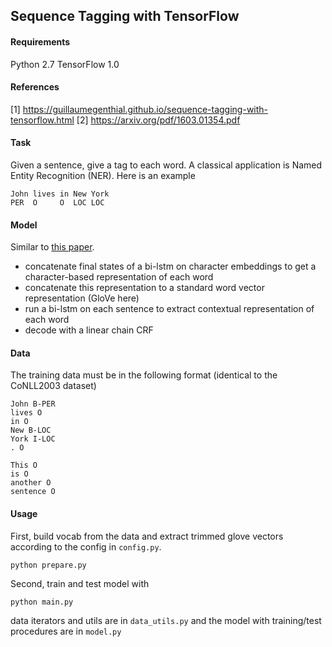 ## Sequence Tagging with TensorFlow

#### Requirements
Python 2.7
TensorFlow 1.0

#### References
[1] https://guillaumegenthial.github.io/sequence-tagging-with-tensorflow.html
[2] https://arxiv.org/pdf/1603.01354.pdf

#### Task
Given a sentence, give a tag to each word. A classical application is Named Entity Recognition (NER). Here is an example

```
John lives in New York
PER  O     O  LOC LOC
```

#### Model

Similar to [this paper](https://arxiv.org/pdf/1603.01354.pdf).

- concatenate final states of a bi-lstm on character embeddings to get a character-based representation of each word
- concatenate this representation to a standard word vector representation (GloVe here)
- run a bi-lstm on each sentence to extract contextual representation of each word
- decode with a linear chain CRF

#### Data

The training data must be in the following format (identical to the CoNLL2003 dataset)

```
John B-PER
lives O
in O
New B-LOC
York I-LOC
. O

This O
is O
another O
sentence O
```


#### Usage

First, build vocab from the data and extract trimmed glove vectors according to the config in `config.py`.

```
python prepare.py
```

Second, train and test model with 

```
python main.py
```

data iterators and utils are in `data_utils.py` and the model with training/test procedures are in `model.py`


